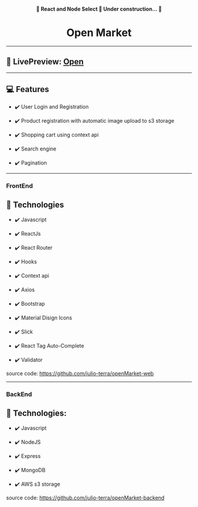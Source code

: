 
<h4 align="center"> 
	🚧  React and Node Select 🚀 Under construction...  🚧
</h4>

<h1 align="center">
Open Market
</h1>



<hr>


## 👀 LivePreview: <a href="https://openmarket-8797a.web.app/" aria-label='source code' target="_blank" rel="noreferrer">Open</a>



<hr>



## 💻 Features

- ✔️ User Login and Registration

- ✔️ Product registration with automatic image upload to s3 storage

- ✔️ Shopping cart using context api

- ✔️ Search engine

- ✔️ Pagination

<hr>



### FrontEnd

## 🚀 Technologies

- ✔️ Javascript

- ✔️ ReactJs

- ✔️ React Router

- ✔️ Hooks

- ✔️ Context api

- ✔️ Axios

- ✔️ Bootstrap

- ✔️ Material Disign Icons

- ✔️ Slick

- ✔️ React Tag Auto-Complete

- ✔️ Validator


source code:
  https://github.com/julio-terra/openMarket-web
  
  
  <hr>
  
  
  ### BackEnd
## 🚀 Technologies:

- ✔️ Javascript

- ✔️ NodeJS
 
- ✔️ Express

- ✔️ MongoDB

- ✔️ AWS s3 storage

source code:
  https://github.com/julio-terra/openMarket-backend

